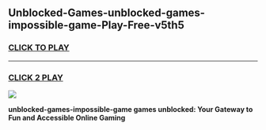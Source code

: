 
## Unblocked-Games-unblocked-games-impossible-game-Play-Free-v5th5
<h3>
<a href="https://premium76.site?title=unblocked-games-impossible-game&ref=21A">CLICK TO PLAY</a></h3>
<hr>

<h3>
<a href="https://premium76.site?title=unblocked-games-impossible-game&ref=21A">CLICK 2 PLAY</a>
  
</h3>

<a href="https://premium76.site?title=unblocked-games-impossible-game&ref=21A"><img src="https://clearcache.store/games.png"></a>


**unblocked-games-impossible-game games unblocked: Your Gateway to Fun and Accessible Online Gaming**
